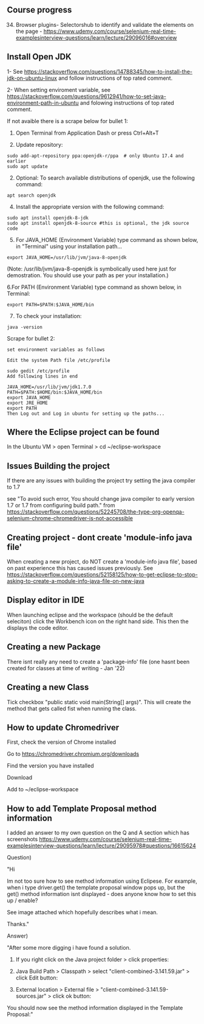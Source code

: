 ## Course progress
34. Browser plugins- Selectorshub to identify and validate the elements on the page - https://www.udemy.com/course/selenium-real-time-examplesinterview-questions/learn/lecture/29096016#overview

## Install Open JDK
1- See https://stackoverflow.com/questions/14788345/how-to-install-the-jdk-on-ubuntu-linux and follow instructions of top rated comment. 

2- When setting enviroment variable, see https://stackoverflow.com/questions/9612941/how-to-set-java-environment-path-in-ubuntu and folowing instructions of top rated comment. 

If not avaible there is a scrape below for bullet 1:

1. Open Terminal from Application Dash or press Ctrl+Alt+T

2. Update repository:

```
sudo add-apt-repository ppa:openjdk-r/ppa  # only Ubuntu 17.4 and earlier
sudo apt update
```

2. Optional: To search available distributions of openjdk, use the following command:

```
apt search openjdk
```

4. Install the appropriate version with the following command:

```
sudo apt install openjdk-8-jdk
sudo apt install openjdk-8-source #this is optional, the jdk source code
```

5. For JAVA_HOME (Environment Variable) type command as shown below, in "Terminal" using your installation path...

```
export JAVA_HOME=/usr/lib/jvm/java-8-openjdk
```

(Note: /usr/lib/jvm/java-8-openjdk is symbolically used here just for demostration. You should use your path as per your installation.)

6.For PATH (Environment Variable) type command as shown below, in Terminal:

```
export PATH=$PATH:$JAVA_HOME/bin
```

7. To check your installation:

```
java -version
```

Scrape for bullet 2:

```
set environment variables as follows

Edit the system Path file /etc/profile

sudo gedit /etc/profile
Add following lines in end

JAVA_HOME=/usr/lib/jvm/jdk1.7.0
PATH=$PATH:$HOME/bin:$JAVA_HOME/bin
export JAVA_HOME
export JRE_HOME
export PATH
Then Log out and Log in ubuntu for setting up the paths...
```

## Where the Eclipse project can be found
In the Ubuntu VM > open Terminal > cd ~/eclipse-workspace

## Issues Building the project
If there are any issues with building the project try setting the java compiler to 1.7

see "To avoid such error, You should change java compiler to early version 1.7 or 1.7 from configuring build path." from https://stackoverflow.com/questions/52245708/the-type-org-openqa-selenium-chrome-chromedriver-is-not-accessible

## Creating project - dont create 'module-info java file'
When creating a new project, do NOT create a 'module-info java file', based on past experience this has caused issues previously. See https://stackoverflow.com/questions/52158125/how-to-get-eclipse-to-stop-asking-to-create-a-module-info-java-file-on-new-java

## Display editor in IDE
When launching eclipse and the workspace (should be the default seleciton) click the Workbench icon on the right hand side. This then the displays the code editor.

## Creating a new Package
There isnt really any need to create a 'package-info' file (one hasnt been created for classes at time of writing - Jan '22)

## Creating a new Class
Tick checkbox "public static void main(String[] args)". This will create the method that gets called fist when running the class.

## How to update Chromedriver
First, check the version of Chrome installed

Go to https://chromedriver.chromium.org/downloads

Find the version you have installed

Download 

Add to ~/eclipse-workspace

## How to add Template Proposal method information
I added an answer to my own question on the Q and A section which has screenshots
https://www.udemy.com/course/selenium-real-time-examplesinterview-questions/learn/lecture/29095978#questions/16615624

Question)

"Hi

Im not too sure how to see method information using Eclipese. For example, when i type driver.get() the template proposal window pops up, but the get() method information isnt displayed - does anyone know how to set this up / enable?

See image attached which hopefully describes what i mean.

Thanks."

Answer)

"After some more digging i have found a solution.

1) If you right click on the Java project folder > click properties:

2) Java Build Path > Classpath > select "client-combined-3.141.59.jar" > click Edit button:

3) External location > External file > "client-combined-3.141.59-sources.jar" > click ok button:

You should now see the method information displayed in the Template Proposal:"
